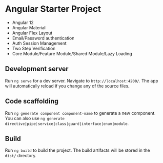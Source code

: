 # Angular Starter Project
- Angular 12
- Angular Material
- Angular Flex Layout
- Email/Password authentication
- Auth Session Management
- Two Step Verification
- Core Module/Feature Module/Shared Module/Lazy Loading


## Development server

Run `ng serve` for a dev server. Navigate to `http://localhost:4200/`. The app will automatically reload if you change any of the source files.

## Code scaffolding

Run `ng generate component component-name` to generate a new component. You can also use `ng generate directive|pipe|service|class|guard|interface|enum|module`.

## Build

Run `ng build` to build the project. The build artifacts will be stored in the `dist/` directory. 

